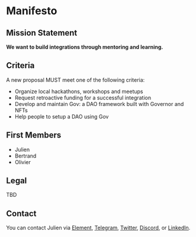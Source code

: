 # Manifesto

## Mission Statement

**We want to build integrations through mentoring and learning.**

## Criteria

A new proposal MUST meet one of the following criteria:

- Organize local hackathons, workshops and meetups
- Request retroactive funding for a successful integration
- Develop and maintain Gov: a DAO framework built with Governor and NFTs
- Help people to setup a DAO using Gov

## First Members

- Julien
- Bertrand
- Olivier

## Legal

TBD

## Contact

You can contact Julien via [Element](https://matrix.to/#/@julienbrg:matrix.org), [Telegram](https://t.me/julienbrg), [Twitter](https://twitter.com/julienbrg), [Discord](https://discord.gg/xw9dCeQ94Y), or [LinkedIn](https://www.linkedin.com/in/julienberanger/).
